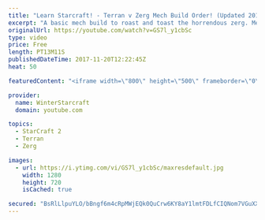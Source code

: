 ```yaml
---
title: "Learn Starcraft! - Terran v Zerg Mech Build Order! (Updated 2018)"
excerpt: "A basic mech build to roast and toast the horrendous zerg. Meant for lower level players looking for some direction! -- Watch live at https://www.twitch.tv/wintergaming"
originalUrl: https://youtube.com/watch?v=GS7l_y1cbSc
type: video
price: Free
length: PT13M11S
publishedDateTime: 2017-11-20T12:22:45Z
heat: 50

featuredContent: "<iframe width=\"800\" height=\"500\" frameborder=\"0\" src=\"https://www.youtube.com/embed/GS7l_y1cbSc\" allow=\"accelerometer; autoplay; encrypted-media; gyroscope; picture-in-picture\" allowfullscreen></iframe>"

provider:
  name: WinterStarcraft
  domain: youtube.com

topics:
  - StarCraft 2
  - Terran
  - Zerg

images:
  - url: https://i.ytimg.com/vi/GS7l_y1cbSc/maxresdefault.jpg
    width: 1280
    height: 720
    isCached: true

secured: "BsRlLlpuYLO/bBngf6m4cRpMWjEQk0QuCrw6KY8aY1lmtFDLfCIQNom7VGuXXjR0XWVGKJaJjZp72kLNmiWqH2gDl3XZVfcJA2Q/6ZLb1n/+RWEHapFrCTJSgTIq8Ov93PqX8ii4M0b16I3/L4RpvEfcLQlDbsbbmvNANDSgPH3Mwy4FAUAt1bA+EXmCB+Z2otYmIrZMjxoucIQGWnpXBUUgspmfE/BzlopaHNgMQ/shb1nUxvMfG3m9LLr6jeK57w0DLNcNA37xTQugwJ8y05oJRcmyvuJ3QGFMLUwaCSRJ+Ked0JdvlnyZSkDTR8E8HcuZPGYxdGEiKYW72d7YzMZK6bsVvvRlZj4PH0Th9U/mAOpFEa9GkUVbsFIxJRc7hHYltXK1bCI+hsf+gR1dWloLnkDGzmnLk8Law0ZEuOg=;/BL5VGns4HeIUef8pGLoNA=="
---
```


